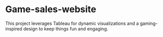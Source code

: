 # Game-sales-website
 This project leverages Tableau for dynamic visualizations and a gaming-inspired design to keep things fun and engaging.
